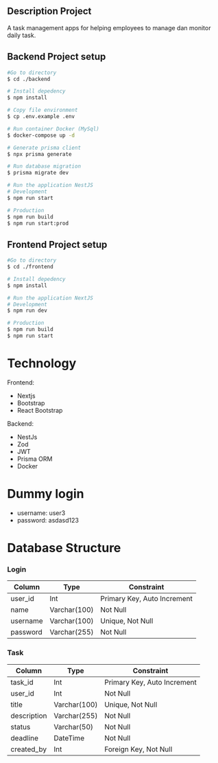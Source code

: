## Description Project

A task management apps for helping employees to manage dan monitor daily task.

## Backend Project setup

```bash
#Go to directory
$ cd ./backend

# Install depedency
$ npm install

# Copy file environment
$ cp .env.example .env

# Run container Docker (MySql)
$ docker-compose up -d

# Generate prisma client
$ npx prisma generate

# Run database migration
$ prisma migrate dev

# Run the application NestJS
# Development
$ npm run start

# Production
$ npm run build
$ npm run start:prod
```

## Frontend Project setup

```bash
#Go to directory
$ cd ./frontend

# Install depedency
$ npm install

# Run the application NextJS
# Development
$ npm run dev

# Production
$ npm run build
$ npm run start
```

# Technology

Frontend:

- Nextjs
- Bootstrap
- React Bootstrap

Backend:

- NestJs
- Zod
- JWT
- Prisma ORM
- Docker

# Dummy login

- username: user3
- password: asdasd123

# Database Structure

### Login

| Column   | Type         | Constraint                  |
| -------- | ------------ | --------------------------- |
| user_id  | Int          | Primary Key, Auto Increment |
| name     | Varchar(100) | Not Null                    |
| username | Varchar(100) | Unique, Not Null            |
| password | Varchar(255) | Not Null                    |

### Task

| Column      | Type         | Constraint                  |
| ----------- | ------------ | --------------------------- |
| task_id     | Int          | Primary Key, Auto Increment |
| user_id     | Int          | Not Null                    |
| title       | Varchar(100) | Unique, Not Null            |
| description | Varchar(255) | Not Null                    |
| status      | Varchar(50)  | Not Null                    |
| deadline    | DateTime     | Not Null                    |
| created_by  | Int          | Foreign Key, Not Null       |
